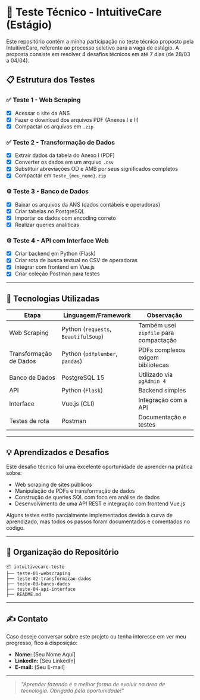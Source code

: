 # 🧪 Teste Técnico - IntuitiveCare (Estágio)

Este repositório contém a minha participação no teste técnico proposto pela IntuitiveCare, referente ao processo seletivo para a vaga de estágio. A proposta consiste em resolver 4 desafios técnicos em até 7 dias (de 28/03 a 04/04).

## 📋 Estrutura dos Testes

### ✅ Teste 1 - Web Scraping
- [x] Acessar o site da ANS
- [x] Fazer o download dos arquivos PDF (Anexos I e II)
- [x] Compactar os arquivos em `.zip`

### ✅ Teste 2 - Transformação de Dados
- [x] Extrair dados da tabela do Anexo I (PDF)
- [x] Converter os dados em um arquivo `.csv`
- [x] Substituir abreviações OD e AMB por seus significados completos
- [x] Compactar em `Teste_{meu_nome}.zip`

### ⚙️ Teste 3 - Banco de Dados
- [x] Baixar os arquivos da ANS (dados contábeis e operadoras)
- [x] Criar tabelas no PostgreSQL
- [x] Importar os dados com encoding correto
- [x] Realizar queries analíticas

### ⚙️ Teste 4 - API com Interface Web
- [x] Criar backend em Python (Flask)
- [x] Criar rota de busca textual no CSV de operadoras
- [x] Integrar com frontend em Vue.js
- [x] Criar coleção Postman para testes

---

## 🚀 Tecnologias Utilizadas

| Etapa | Linguagem/Framework | Observação |
|-------|----------------------|------------|
| Web Scraping | Python (`requests`, `BeautifulSoup`) | Também usei `zipfile` para compactação |
| Transformação de Dados | Python (`pdfplumber`, `pandas`) | PDFs complexos exigem bibliotecas |
| Banco de Dados | PostgreSQL 15 | Utilizado via `pgAdmin 4` |
| API | Python (`Flask`) | Backend simples |
| Interface | Vue.js (CLI) | Integração com a API |
| Testes de rota | Postman | Documentação e testes |

---

## 💡 Aprendizados e Desafios

Este desafio técnico foi uma excelente oportunidade de aprender na prática sobre:
- Web scraping de sites públicos
- Manipulação de PDFs e transformação de dados
- Construção de queries SQL com foco em análise de dados
- Desenvolvimento de uma API REST e integração com frontend Vue.js

Alguns testes estão parcialmente implementados devido à curva de aprendizado, mas todos os passos foram documentados e comentados no código.

---

## 📁 Organização do Repositório
```
📦 intuitivecare-teste
├── teste-01-webscraping
├── teste-02-transformacao-dados
├── teste-03-banco-dados
├── teste-04-api-interface
├── README.md
```

---

## ✍️ Contato
Caso deseje conversar sobre este projeto ou tenha interesse em ver meu progresso, fico à disposição:
- **Nome:** [Seu Nome Aqui]
- **LinkedIn:** [Seu LinkedIn]
- **E-mail:** [Seu E-mail]

---

> _"Aprender fazendo é a melhor forma de evoluir na área de tecnologia. Obrigada pela oportunidade!"_
